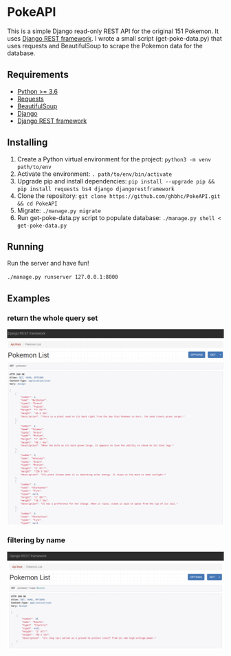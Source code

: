 # PokeAPI
This is a simple Django read-only REST API for the original 151 Pokemon.  It uses [Django REST framework](https://www.django-rest-framework.org/).  I wrote a small script (get-poke-data.py) that uses requests and BeautifulSoup to scrape the Pokemon data for the database.

## Requirements

- [Python >= 3.6](https://www.python.org/)
- [Requests](https://docs.python-requests.org/en/latest/)
- [BeautifulSoup](https://www.crummy.com/software/BeautifulSoup/bs4/doc/)
- [Django](https://www.djangoproject.com/)
- [Django REST framework](https://www.django-rest-framework.org/)

## Installing

1. Create a Python virtual environment for the project: `python3 -m venv path/to/env`
2. Activate the environment: `. path/to/env/bin/activate`
3. Upgrade pip and install dependencies: `pip install --upgrade pip && pip install requests bs4 django djangorestframework`
4. Clone the repository: `git clone https://github.com/ghbhc/PokeAPI.git && cd PokeAPI`
5. Migrate: `./manage.py migrate`
6. Run get-poke-data.py script to populate database: `./manage.py shell < get-poke-data.py`

## Running

Run the server and have fun!

`./manage.py runserver 127.0.0.1:8000`

## Examples

### return the whole query set
<img src="images/get-pokemon.png" width=1000>

### filtering by name
<img src="images/raichu.png" width=1000>
